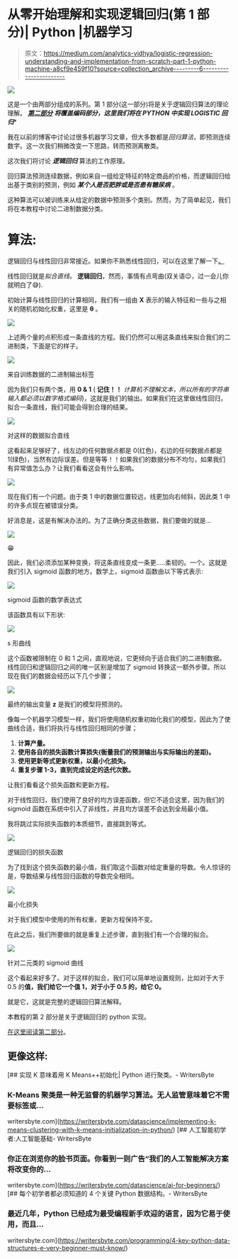 # 从零开始理解和实现逻辑回归(第 1 部分)| Python |机器学习

> 原文：<https://medium.com/analytics-vidhya/logistic-regression-understanding-and-implementation-from-scratch-part-1-python-machine-a8cf9e459f10?source=collection_archive---------6----------------------->

![](img/c66a82f73762642ee9d78d82a0ef23a3.png)

这是一个由两部分组成的系列。第 1 部分(这一部分)将是关于逻辑回归算法的理论理解。 [***第二部分***](https://writersbyte.com/programming/understanding-and-implementing-logistic-regression-algorithm-part-1-python-machine-learning/) ***将覆盖编码部分，这里我们将在 PYTHON 中实现 LOGISTIC 回归****

我在以前的博客中讨论过很多机器学习文章，但大多数都是*回归算法*，即预测连续数字。这一次我们稍微改变一下思路，转而预测离散类。

这次我们将讨论 ***逻辑回归*** 算法的工作原理。

回归算法预测连续数据，例如来自一组给定特征的特定商品的价格，而逻辑回归给出基于类别的预测，例如 ***某个人是否肥胖或是否患有糖尿病*** 。

这种算法可以被训练来从给定的数据中预测多个类别。然而，为了简单起见，我们将在本教程中讨论二进制数据分类。

# 算法:

逻辑回归与线性回归非常接近。如果你不熟悉线性回归，可以在这里了解一下[。](https://writersbyte.com/implementing-multi-variable-linear-regression-algorithm-in-python/)

线性回归就是*拟合直线。* **逻辑回归**，然而，事情有点弯曲(双关语😉，过一会儿你就明白了😅).

初始计算与线性回归的计算相同，我们有一组由 **X** 表示的输入特征和一些与之相关的随机初始化权重，这里是 **θ** 。

![](img/2ccc818e5b8c2690ac7a48eda8f78aa2.png)

上述两个量的点积形成一条直线的方程。我们仍然可以用这条直线来拟合我们的二进制类，下面是它的样子。

![](img/5db0d84a50ba1e3813fda5731457f092.png)

来自训练数据的二进制输出标签

因为我们只有两个类，用 **0 & 1** ( **记住！！** *计算机不理解文本，所以所有的字符串输入都必须以数字格式编码*)，这就是我们的输出。如果我们在这里做线性回归，拟合一条直线，我们可能会得到合理的结果。

![](img/566bd2f1fe71a34c74cddc099bb393a9.png)

对这样的数据拟合直线

这看起来足够好了，线左边的任何数据点都是 0(红色)，右边的任何数据点都是 1(绿色)，当然有边际误差。但是等等！！如果我们的数据分布不均匀，如果我们有异常值怎么办？让我们看看这会有什么影响。

![](img/961ad4689aca26f339fee9fa5e1f57da.png)

现在我们有一个问题。由于类 1 中的数据位置较远，线更加向右倾斜，因此类 1 中的许多点现在被错误分类。

好消息是，这是有解决办法的。为了正确分类这些数据，我们要做的就是…

![](img/274e330a48bfc2163431dca8c15b8e66.png)

😁

因此，我们必须添加某种变换，将这条直线变成一条更…..柔韧的。一个。这就是我们引入 sigmoid 函数的地方。数学上，sigmoid 函数由以下等式表示:

![](img/1cfc505c7e4a78537599eaf6f5067cf5.png)

sigmoid 函数的数学表达式

该函数具有以下形状:

![](img/249f239345445b3269c689f1fe638273.png)

s 形曲线

这个函数被限制在 0 和 1 之间，直观地说，它更倾向于适合我们的二进制数据。线性回归和逻辑回归之间的唯一区别是增加了 sigmoid 转换这一额外步骤。所以现在我们的数据会经历以下几个步骤；

![](img/7dc832a4c9a22939cba629df9a80f969.png)

最终的输出变量 **z** 是我们的模型将预测的。

像每一个机器学习模型一样，我们将使用随机权重初始化我们的模型，因此为了使曲线合适，我们将执行与线性回归相同的步骤；

1.  **计算产量。**
2.  **使用各自的损失函数计算损失(衡量我们的预测输出与实际输出的差距)。**
3.  **使用更新等式更新权重，以最小化损失。**
4.  **重复步骤 1-3，直到完成设定的迭代次数。**

让我们看看这个损失函数和更新方程。

对于线性回归，我们使用了良好的均方误差函数，但它不适合这里，因为我们的 sigmoid 函数在系统中引入了非线性，并且均方误差不会达到全局最小值。

我将跳过实际损失函数的本质细节，直接跳到等式。

![](img/3665f658170652d63f45b7e56108929f.png)

逻辑回归的损失函数

为了找到这个损失函数的最小值，我们取这个函数对给定重量的导数。令人惊讶的是，导数结果与线性回归函数的导数完全相同。

![](img/c52d06598ed2bb41bb7341e0eeb12828.png)

最小化损失

对于我们模型中使用的所有权重，更新方程保持不变。

在此之后，我们所要做的就是重复上述步骤，直到我们有一个合理的拟合。

![](img/e445ec5e998c9b6cf42ee57ea65bbaab.png)

针对二元类的 sigmoid 曲线

这个看起来好多了。对于这样的拟合，我们可以简单地设置规则，比如对于大于 0.5 的**值，我们给它一个值 1，对于小于 0.5 的，给它 0。**

就是它，这就是完整的逻辑回归算法解释。

本教程的第 2 部分是关于逻辑回归的 python 实现。

[在这里阅读第二部分](https://writersbyte.com/programming/understanding-and-implementing-logistic-regression-algorithm-part-1-python-machine-learning/)。

## 更像这样:

[](https://writersbyte.com/datascience/implementing-k-means-clustering-with-k-means-initialization-in-python/) [## 实现 K 意味着用 K Means++初始化| Python 进行聚类。- WritersByte

### K-Means 聚类是一种无监督的机器学习算法。无人监管意味着它不需要标签或…

writersbyte.com](https://writersbyte.com/datascience/implementing-k-means-clustering-with-k-means-initialization-in-python/) [](https://writersbyte.com/datascience/ai-for-beginners/) [## 人工智能初学者:人工智能基础- WritersByte

### 你正在浏览你的脸书页面。你看到一则广告“我们的人工智能解决方案将改变你的…

writersbyte.com](https://writersbyte.com/datascience/ai-for-beginners/) [](https://writersbyte.com/programming/4-key-python-data-structures-e-very-beginner-must-know/) [## 每个初学者都必须知道的 4 个关键 Python 数据结构。- WritersByte

### 最近几年，Python 已经成为最受编程新手欢迎的语言，因为它易于使用，而且…

writersbyte.com](https://writersbyte.com/programming/4-key-python-data-structures-e-very-beginner-must-know/)